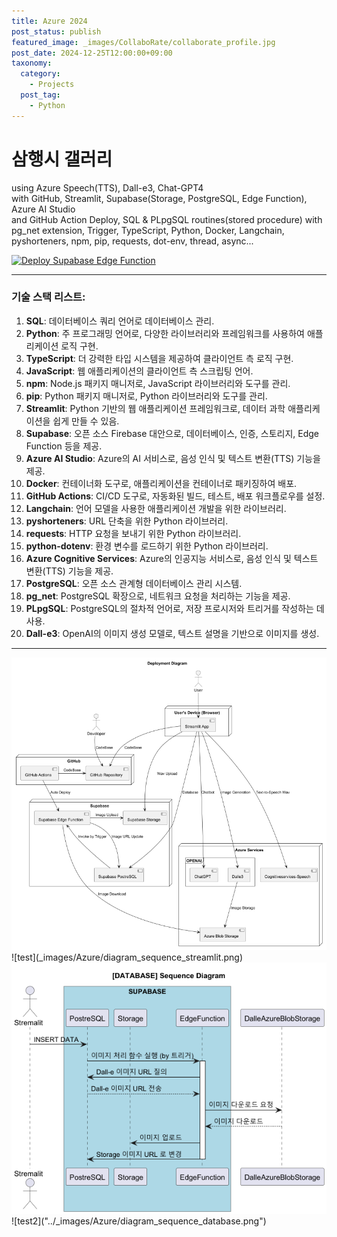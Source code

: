 ```yaml
---
title: Azure 2024
post_status: publish
featured_image: _images/CollaboRate/collaborate_profile.jpg
post_date: 2024-12-25T12:00:00+09:00
taxonomy:
  category:
    - Projects
  post_tag:
    - Python
---
```


# 삼행시 갤러리 
using Azure Speech(TTS), Dall-e3, Chat-GPT4<br>
with GitHub, Streamlit, Supabase(Storage, PostgreSQL, Edge Function), Azure AI Studio<br>
and GitHub Action Deploy, SQL & PLpgSQL routines(stored procedure) with pg_net extension, Trigger, TypeScript, Python, Docker, Langchain, pyshorteners, npm, pip, requests, dot-env, thread, async...

[![Deploy Supabase Edge Function](https://github.com/ellen24k/AzureOpenAIChatBotWeb/actions/workflows/deploy_supabase_edge_function.yml/badge.svg)](https://github.com/ellen24k/AzureOpenAIChatBotWeb/actions/workflows/deploy_supabase_edge_function.yml)

---

### 기술 스택 리스트:

1. **SQL**: 데이터베이스 쿼리 언어로 데이터베이스 관리.
2. **Python**: 주 프로그래밍 언어로, 다양한 라이브러리와 프레임워크를 사용하여 애플리케이션 로직 구현.
3. **TypeScript**: 더 강력한 타입 시스템을 제공하여 클라이언트 측 로직 구현.
4. **JavaScript**: 웹 애플리케이션의 클라이언트 측 스크립팅 언어.
5. **npm**: Node.js 패키지 매니저로, JavaScript 라이브러리와 도구를 관리.
6. **pip**: Python 패키지 매니저로, Python 라이브러리와 도구를 관리.
7. **Streamlit**: Python 기반의 웹 애플리케이션 프레임워크로, 데이터 과학 애플리케이션을 쉽게 만들 수 있음.
8. **Supabase**: 오픈 소스 Firebase 대안으로, 데이터베이스, 인증, 스토리지, Edge Function 등을 제공.
9. **Azure AI Studio**: Azure의 AI 서비스로, 음성 인식 및 텍스트 변환(TTS) 기능을 제공.
10. **Docker**: 컨테이너화 도구로, 애플리케이션을 컨테이너로 패키징하여 배포.
11. **GitHub Actions**: CI/CD 도구로, 자동화된 빌드, 테스트, 배포 워크플로우를 설정.
12. **Langchain**: 언어 모델을 사용한 애플리케이션 개발을 위한 라이브러리.
13. **pyshorteners**: URL 단축을 위한 Python 라이브러리.
14. **requests**: HTTP 요청을 보내기 위한 Python 라이브러리.
15. **python-dotenv**: 환경 변수를 로드하기 위한 Python 라이브러리.
16. **Azure Cognitive Services**: Azure의 인공지능 서비스로, 음성 인식 및 텍스트 변환(TTS) 기능을 제공.
17. **PostgreSQL**: 오픈 소스 관계형 데이터베이스 관리 시스템.
18. **pg_net**: PostgreSQL 확장으로, 네트워크 요청을 처리하는 기능을 제공.
19. **PLpgSQL**: PostgreSQL의 절차적 언어로, 저장 프로시저와 트리거를 작성하는 데 사용.
20. **Dall-e3**: OpenAI의 이미지 생성 모델로, 텍스트 설명을 기반으로 이미지를 생성.

---

<img src="../_images/Azure/diagram_deployment.png">
<br>
![test](_images/Azure/diagram_sequence_streamlit.png)
<br>
<img src="_images/Azure/diagram_sequence_database.png">
![test2]("../_images/Azure/diagram_sequence_database.png")